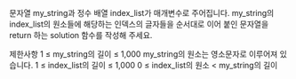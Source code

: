 문자열 my_string과 정수 배열 index_list가 매개변수로 주어집니다. my_string의 index_list의 원소들에 해당하는 인덱스의 글자들을 순서대로 이어 붙인 문자열을 return 하는 solution 함수를 작성해 주세요.

제한사항
1 ≤ my_string의 길이 ≤ 1,000
my_string의 원소는 영소문자로 이루어져 있습니다.
1 ≤ index_list의 길이 ≤ 1,000
0 ≤ index_list의 원소 < my_string의 길이